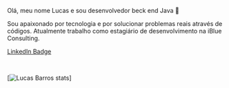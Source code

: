 Olá, meu nome Lucas e sou desenvolvedor beck end Java 👋

Sou apaixonado por tecnologia e por solucionar problemas reais através de códigos. Atualmente trabalho como estagiário de desenvolvimento na iBlue Consulting.<br>

[LinkedIn Badge](https://img.shields.io/badge/LinkedIn-0077B5?style=for-the-badge&logo=linkedin&logoColor=white)

<br>

[![Lucas Barros stats](https://github-readme-stats.vercel.app/api?username=lucasbezq&show_icons=true&theme=radical)]

